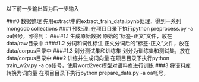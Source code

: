 以下前一步输出皆为后一步输入

###0 数据整理
先用extract中的extract_train_data.ipynb处理，得到一系列mongodb collections
###1 预处理:
在项目目录下执行python preprocess.py -a oa帐号，可得到：
####1.1 生成原始数据
原始的“标签-正文”文件，放在data/raw目录中
####1.2 分词和词性标注
正文分词后的“标签-正文”文件，放在data/corpus目录中
####1.3 划分测试集和训练集
划分为训练集和测试集，放在data/corpus目录中
###2 训练并生成词向量
在项目目录下执行python train_w2v.py -a oa帐号，使用word2vec模型对语料库进行训练
###3 将语料库转换为词向量
在项目目录下执行python prepare_data.py -a oa帐号，